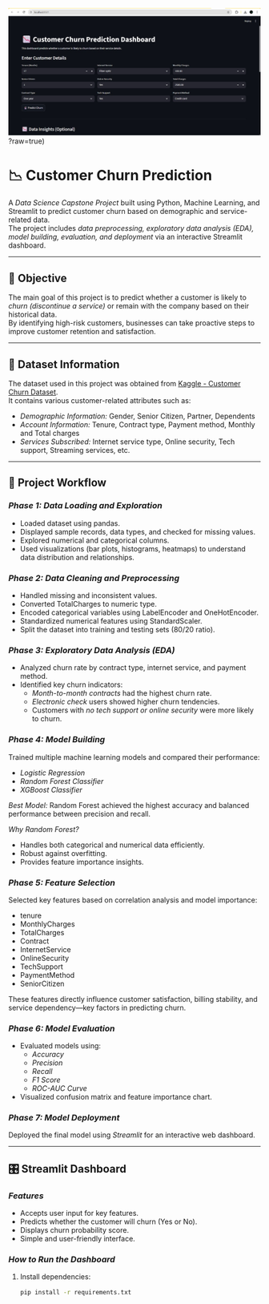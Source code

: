 ![alt text](https://github.com/KarenJWilliams/Customer-Churn-Prediction/blob/main/Website%20Image%201.jpg)?raw=true)

# 📉 Customer Churn Prediction

A *Data Science Capstone Project* built using Python, Machine Learning, and Streamlit to predict customer churn based on demographic and service-related data.  
The project includes *data preprocessing, exploratory data analysis (EDA), model building, evaluation, and deployment* via an interactive Streamlit dashboard.

---

## 🧠 Objective

The main goal of this project is to predict whether a customer is likely to *churn (discontinue a service)* or remain with the company based on their historical data.  
By identifying high-risk customers, businesses can take proactive steps to improve customer retention and satisfaction.

---

## 📂 Dataset Information

The dataset used in this project was obtained from [Kaggle - Customer Churn Dataset](https://www.kaggle.com/datasets/rashadrmammadov/customer-churn-dataset).  
It contains various customer-related attributes such as:

- *Demographic Information:* Gender, Senior Citizen, Partner, Dependents  
- *Account Information:* Tenure, Contract type, Payment method, Monthly and Total charges  
- *Services Subscribed:* Internet service type, Online security, Tech support, Streaming services, etc.

---

## 🧩 Project Workflow

### *Phase 1: Data Loading and Exploration*
- Loaded dataset using pandas.
- Displayed sample records, data types, and checked for missing values.
- Explored numerical and categorical columns.
- Used visualizations (bar plots, histograms, heatmaps) to understand data distribution and relationships.

### *Phase 2: Data Cleaning and Preprocessing*
- Handled missing and inconsistent values.
- Converted TotalCharges to numeric type.
- Encoded categorical variables using LabelEncoder and OneHotEncoder.
- Standardized numerical features using StandardScaler.
- Split the dataset into training and testing sets (80/20 ratio).

### *Phase 3: Exploratory Data Analysis (EDA)*
- Analyzed churn rate by contract type, internet service, and payment method.
- Identified key churn indicators:
  - *Month-to-month contracts* had the highest churn rate.
  - *Electronic check* users showed higher churn tendencies.
  - Customers with *no tech support or online security* were more likely to churn.

### *Phase 4: Model Building*
Trained multiple machine learning models and compared their performance:
- *Logistic Regression*
- *Random Forest Classifier*
- *XGBoost Classifier*

*Best Model:* Random Forest achieved the highest accuracy and balanced performance between precision and recall.

*Why Random Forest?*
- Handles both categorical and numerical data efficiently.
- Robust against overfitting.
- Provides feature importance insights.

### *Phase 5: Feature Selection*
Selected key features based on correlation analysis and model importance:
- tenure
- MonthlyCharges
- TotalCharges
- Contract
- InternetService
- OnlineSecurity
- TechSupport
- PaymentMethod
- SeniorCitizen

These features directly influence customer satisfaction, billing stability, and service dependency—key factors in predicting churn.

### *Phase 6: Model Evaluation*
- Evaluated models using:
  - *Accuracy*
  - *Precision*
  - *Recall*
  - *F1 Score*
  - *ROC-AUC Curve*
- Visualized confusion matrix and feature importance chart.

### *Phase 7: Model Deployment*
Deployed the final model using *Streamlit* for an interactive web dashboard.

---

## 🎛 Streamlit Dashboard

### *Features*
- Accepts user input for key features.
- Predicts whether the customer will churn (Yes or No).
- Displays churn probability score.
- Simple and user-friendly interface.

### *How to Run the Dashboard*
1. Install dependencies:
   ```bash
   pip install -r requirements.txt
